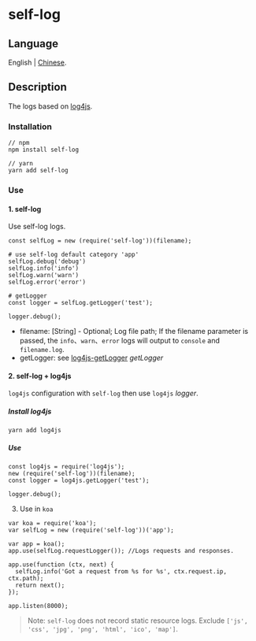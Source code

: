 # self-log
## Language
English | [Chinese](https://github.com/DvShu/self-log/wiki 'Chinese').
## Description
The logs based on [log4js](https://log4js-node.github.io/log4js-node/index.html "log4js").
### Installation
```
// npm
npm install self-log

// yarn
yarn add self-log
```
### Use
#### 1. self-log
Use self-log logs.
```Javascipt
const selfLog = new (require('self-log'))(filename);

# use self-log default category 'app'
selfLog.debug('debug')
selfLog.info('info')
selfLog.warn('warn')
selfLog.error('error')

# getLogger
const logger = selfLog.getLogger('test');

logger.debug();
```
* filename: [String] - Optional; Log file path; If the filename parameter is passed, the `info`、`warn`、`error` logs will output to `console` and `filename.log`.
* getLogger: see [log4js-getLogger](https://log4js-node.github.io/log4js-node/api.html "log4js-getLogger") *getLogger*
#### 2. self-log + log4js
`log4js` configuration with `self-log` then use `log4js` *logger*.
##### Install log4js
```
yarn add log4js
```
##### Use
```Node
const log4js = require('log4js');
new (require('self-log'))(filename);
const logger = log4js.getLogger('test');

logger.debug();
```
3. Use in `koa`
```Node
var koa = require('koa');
var selfLog = new (require('self-log'))('app');

var app = koa();
app.use(selfLog.requestLogger()); //Logs requests and responses.

app.use(function (ctx, next) {
  selfLog.info('Got a request from %s for %s', ctx.request.ip, ctx.path);
  return next();
});

app.listen(8000);
```
> Note: `self-log` does not record static resource logs. Exclude `['js', 'css', 'jpg', 'png', 'html', 'ico', 'map']`.
